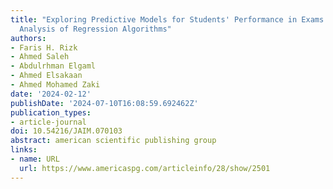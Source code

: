 ```yaml
---
title: "Exploring Predictive Models for Students' Performance in Exams: A Comparative
  Analysis of Regression Algorithms"
authors:
- Faris H. Rizk
- Ahmed Saleh
- Abdulrhman Elgaml
- Ahmed Elsakaan
- Ahmed Mohamed Zaki
date: '2024-02-12'
publishDate: '2024-07-10T16:08:59.692462Z'
publication_types:
- article-journal
doi: 10.54216/JAIM.070103
abstract: american scientific publishing group
links:
- name: URL
  url: https://www.americaspg.com/articleinfo/28/show/2501
---
```

